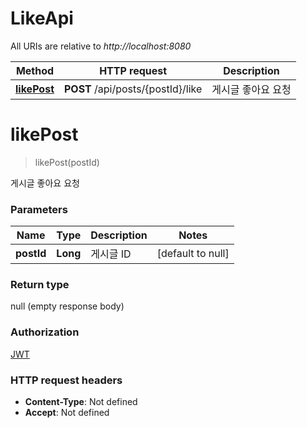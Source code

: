 # LikeApi

All URIs are relative to *http://localhost:8080*

| Method                              | HTTP request                      | Description |
|-------------------------------------|-----------------------------------|-------------|
| [**likePost**](LikeApi.md#likePost) | **POST** /api/posts/{postId}/like | 게시글 좋아요 요청  |

<a name="likePost"></a>

# **likePost**

> likePost(postId)

게시글 좋아요 요청

### Parameters

| Name       | Type     | Description | Notes             |
|------------|----------|-------------|-------------------|
| **postId** | **Long** | 게시글 ID      | [default to null] |

### Return type

null (empty response body)

### Authorization

[JWT](../API#JWT)

### HTTP request headers

- **Content-Type**: Not defined
- **Accept**: Not defined

